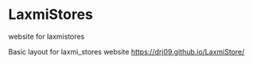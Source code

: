 # LaxmiStores
 website for laxmistores

Basic layout for laxmi_stores website 
https://drj09.github.io/LaxmiStore/
